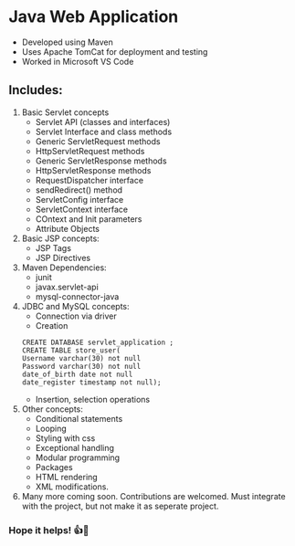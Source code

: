 # Java Web Application
* Developed using Maven
* Uses Apache TomCat for deployment and testing
* Worked in Microsoft VS Code 

## Includes:
1.  Basic Servlet concepts
    * Servlet API (classes and interfaces)
    * Servlet Interface and class methods
    * Generic ServletRequest methods
    * HttpServletRequest methods
    * Generic ServletResponse methods
    * HttpServletResponse methods
    * RequestDispatcher interface
    * sendRedirect() method
    * ServletConfig interface
    * ServletContext interface
    * COntext and Init parameters
    * Attribute Objects
2. Basic JSP concepts:
    * JSP Tags
    * JSP Directives
3. Maven Dependencies:
    * junit
    * javax.servlet-api
    * mysql-connector-java
4. JDBC and MySQL concepts:
    * Connection via driver
    * Creation 
    ```mysql
    CREATE DATABASE servlet_application ;
    CREATE TABLE store_user(
    Username varchar(30) not null
    Password varchar(30) not null
    date_of_birth date not null
    date_register timestamp not null);
    ```
    * Insertion, selection operations 
5. Other concepts:
    * Conditional statements
    * Looping
    * Styling with css
    * Exceptional handling
    * Modular programming
    * Packages
    * HTML rendering
    * XML modifications.
6. Many more coming soon. Contributions are welcomed. Must integrate with the project, but not make it as seperate project. 

### Hope it helps! 👍🙂